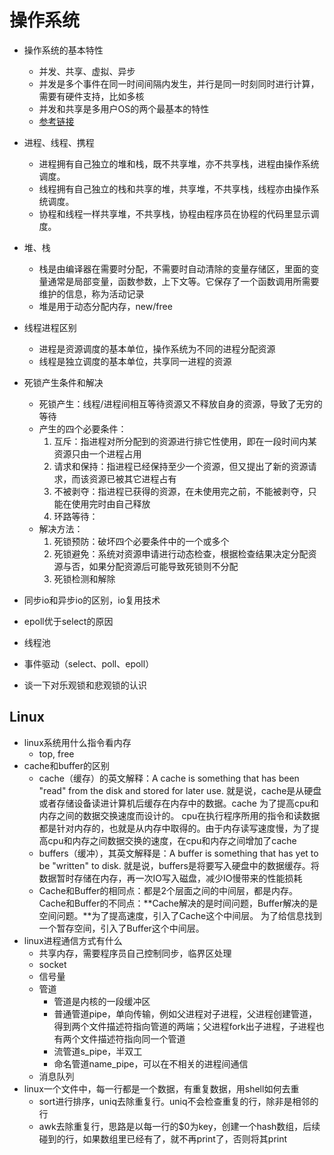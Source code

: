 # 操作系统

* 操作系统的基本特性
  * 并发、共享、虚拟、异步
  * 并发是多个事件在同一时间间隔内发生，并行是同一时刻同时进行计算，需要有硬件支持，比如多核
  * 并发和共享是多用户OS的两个最基本的特性
  * [参考链接](https://blog.csdn.net/gh6267/article/details/77891736)

* 进程、线程、携程
  * 进程拥有自己独立的堆和栈，既不共享堆，亦不共享栈，进程由操作系统调度。
  * 线程拥有自己独立的栈和共享的堆，共享堆，不共享栈，线程亦由操作系统调度。
  * 协程和线程一样共享堆，不共享栈，协程由程序员在协程的代码里显示调度。

* 堆、栈
  * 栈是由编译器在需要时分配，不需要时自动清除的变量存储区，里面的变量通常是局部变量，函数参数，上下文等。它保存了一个函数调用所需要维护的信息，称为活动记录
  * 堆是用于动态分配内存，new/free

* 线程进程区别
  * 进程是资源调度的基本单位，操作系统为不同的进程分配资源
  * 线程是独立调度的基本单位，共享同一进程的资源

* 死锁产生条件和解决
  * 死锁产生：线程/进程间相互等待资源又不释放自身的资源，导致了无穷的等待
  * 产生的四个必要条件：
    1. 互斥：指进程对所分配到的资源进行排它性使用，即在一段时间内某资源只由一个进程占用
    2. 请求和保持：指进程已经保持至少一个资源，但又提出了新的资源请求，而该资源已被其它进程占有
    3. 不被剥夺：指进程已获得的资源，在未使用完之前，不能被剥夺，只能在使用完时由自己释放
    4. 环路等待：
  * 解决方法：
    1. 死锁预防：破坏四个必要条件中的一个或多个
    2. 死锁避免：系统对资源申请进行动态检查，根据检查结果决定分配资源与否，如果分配资源后可能导致死锁则不分配
    3. 死锁检测和解除

* 同步io和异步io的区别，io复用技术
* epoll优于select的原因
* 线程池
* 事件驱动（select、poll、epoll）

* 谈一下对乐观锁和悲观锁的认识

## Linux

* linux系统用什么指令看内存
  * top, free
* cache和buffer的区别
  * cache（缓存）的英文解释：A cache is something that has been "read" from the disk and stored for later use.  就是说，cache是从硬盘或者存储设备读进计算机后缓存在内存中的数据。cache 为了提高cpu和内存之间的数据交换速度而设计的。 cpu在执行程序所用的指令和读数据都是针对内存的，也就是从内存中取得的。由于内存读写速度慢，为了提高cpu和内存之间数据交换的速度，在cpu和内存之间增加了cache
  * buffers（缓冲），其英文解释是：A buffer is something that has yet to be "written" to disk. 就是说，buffers是将要写入硬盘中的数据缓存。将数据暂时存储在内存，再一次IO写入磁盘，减少IO慢带来的性能损耗
  * Cache和Buffer的相同点：都是2个层面之间的中间层，都是内存。 Cache和Buffer的不同点：**Cache解决的是时间问题，Buffer解决的是空间问题。**为了提高速度，引入了Cache这个中间层。 为了给信息找到一个暂存空间，引入了Buffer这个中间层。
* linux进程通信方式有什么
  * 共享内存，需要程序员自己控制同步，临界区处理
  * socket
  * 信号量
  * 管道
    * 管道是内核的一段缓冲区
    * 普通管道pipe，单向传输，例如父进程对子进程，父进程创建管道，得到两个文件描述符指向管道的两端；父进程fork出子进程，子进程也有两个文件描述符指向同一个管道
    * 流管道s_pipe，半双工
    * 命名管道name_pipe，可以在不相关的进程间通信
  * 消息队列
* linux一个文件中，每一行都是一个数据，有重复数据，用shell如何去重
  * sort进行排序，uniq去除重复行。uniq不会检查重复的行，除非是相邻的行
  * awk去除重复行，思路是以每一行的$0为key，创建一个hash数组，后续碰到的行，如果数组里已经有了，就不再print了，否则将其print